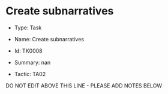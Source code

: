 # Create subnarratives

* Type: Task

* Name: Create subnarratives

* Id: TK0008

* Summary: nan

* Tactic: TA02

DO NOT EDIT ABOVE THIS LINE - PLEASE ADD NOTES BELOW
